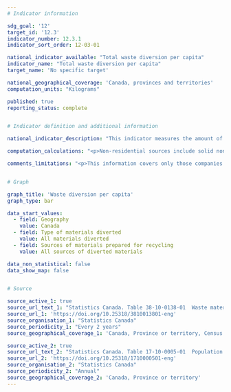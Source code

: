 ```yaml
---
# Indicator information

sdg_goal: '12'
target_id: '12.3'
indicator_number: 12.3.1
indicator_sort_order: 12-03-01

national_indicator_available: "Total waste diversion per capita"
indicator_name: "Total waste diversion per capita"
target_name: 'No specific target'

national_geographical_coverage: 'Canada, provinces and territories'
computation_units: "Kilograms"

published: true
reporting_status: complete


# Indicator definition and additional information

national_indicator_description: "This indicator measures the amount of waste diverted per capita."

computation_calculations: "<p>Non-residential sources include solid non-hazardous recyclable material from the Industrial, Commercial, and Institutional sector as well as the Construction, Renovation and Demolition sector. Materials are those generated by all IC and I and CRD sources in a municipality, and are excluded from the residential waste stream. <br><br>Residential non-hazardous recyclable materials include solid non-hazardous materials produced in all residences and include non-hazardous materials that are picked up by the municipality and non-hazardous materials from residential sources that are self-hauled to depots, transfer stations and disposal facilities.</p>"

comments_limitations: "<p>This information covers only those companies and local waste management organizations that reported non-hazardous recyclable material preparation activities and refers only to that material entering the waste stream and does not cover any waste that may be managed on-site by a company or household. <br><br>Additionally, these data do not include those materials transported by the generator directly to secondary processors, such as pulp and paper mills, while bypassing entirely any firm or local government involved in waste management activities. Residential and non-residential splits are not available at the total level, as electronic and tire source data are unavailable.</p>"


# Graph

graph_title: 'Waste diversion per capita'
graph_type: bar

data_start_values:
  - field: Geography
    value: Canada
  - field: Type of materials diverted
    value: All materials diverted
  - field: Sources of materials prepared for recycling
    value: All sources of diverted materials

data_non_statistical: false
data_show_map: false


# Source

source_active_1: true
source_url_text_1: "Statistics Canada. Table 38-10-0138-01  Waste materials diverted, by type and by source"
source_url_1: 'https://doi.org/10.25318/3810013801-eng'
source_organisation_1: "Statistics Canada"
source_periodicity_1: "Every 2 years"
source_geographical_coverage_1: 'Canada, Province or territory, Census metropolitan area, Census metropolitan area part'

source_active_2: true
source_url_text_2: "Statistics Canada. Table 17-10-0005-01  Population estimates on July 1st, by age and sex"
source_url_2: 'https://doi.org/10.25318/1710000501-eng'
source_organisation_2: "Statistics Canada"
source_periodicity_2: "Annual"
source_geographical_coverage_2: 'Canada, Province or territory'
---
```

